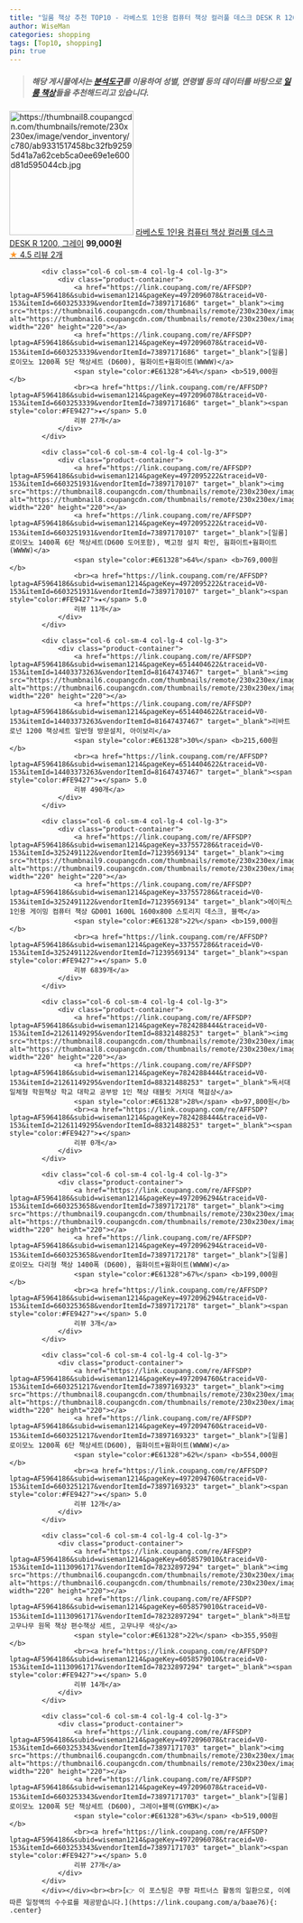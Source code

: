 ```yaml
---
title: "일룸 책상 추천 TOP10 - 라베스토 1인용 컴퓨터 책상 컬러풀 데스크 DESK R 1200, 그레이"
author: WiseMan
categories: shopping
tags: [Top10, shopping]
pin: true
---
```


> ##### 해당 게시물에서는 [**분석도구**](https://itemscout.io/)를 이용하여 **성별**, **연령별** 등의 데이터를 바탕으로 [**일룸 책상**](https://link.coupang.com/a/baae76)들을 추천해드리고 있습니다.
<div class="container"><div class="row">
            <div class="col-6 col-sm-4 col-lg-4 col-lg-3">
                <div class="product-container">
                    <a href="https://link.coupang.com/re/AFFSDP?lptag=AF5964186&subid=wiseman1214&pageKey=7720941631&traceid=V0-153&itemId=20721443242&vendorItemId=87791998555" target="_blank"><img src="https://thumbnail8.coupangcdn.com/thumbnails/remote/230x230ex/image/vendor_inventory/c780/ab9331517458bc32fb92595d41a7a62ceb5ca0ee69e1e600d81d595044cb.jpg" alt="https://thumbnail8.coupangcdn.com/thumbnails/remote/230x230ex/image/vendor_inventory/c780/ab9331517458bc32fb92595d41a7a62ceb5ca0ee69e1e600d81d595044cb.jpg" width="220" height="220"></a>
                    <a href="https://link.coupang.com/re/AFFSDP?lptag=AF5964186&subid=wiseman1214&pageKey=7720941631&traceid=V0-153&itemId=20721443242&vendorItemId=87791998555" target="_blank">라베스토 1인용 컴퓨터 책상 컬러풀 데스크 DESK R 1200, 그레이</a>
                    <span style="color:#E61328"></span> <b>99,000원</b>
                    <br><a href="https://link.coupang.com/re/AFFSDP?lptag=AF5964186&subid=wiseman1214&pageKey=7720941631&traceid=V0-153&itemId=20721443242&vendorItemId=87791998555" target="_blank"><span style="color:#FE9427">★</span> 4.5
                    리뷰 2개</a>
                </div>
            </div>
            
            <div class="col-6 col-sm-4 col-lg-4 col-lg-3">
                <div class="product-container">
                    <a href="https://link.coupang.com/re/AFFSDP?lptag=AF5964186&subid=wiseman1214&pageKey=4972096078&traceid=V0-153&itemId=6603253339&vendorItemId=73897171686" target="_blank"><img src="https://thumbnail6.coupangcdn.com/thumbnails/remote/230x230ex/image/vendor_inventory/f223/d74213510da9fab95c9b5301efb297d03d4fb8d3bb99aa2b54de878e74d5.jpg" alt="https://thumbnail6.coupangcdn.com/thumbnails/remote/230x230ex/image/vendor_inventory/f223/d74213510da9fab95c9b5301efb297d03d4fb8d3bb99aa2b54de878e74d5.jpg" width="220" height="220"></a>
                    <a href="https://link.coupang.com/re/AFFSDP?lptag=AF5964186&subid=wiseman1214&pageKey=4972096078&traceid=V0-153&itemId=6603253339&vendorItemId=73897171686" target="_blank">[일룸] 로이모노 1200폭 5단 책상세트 (D600), 웜화이트+웜화이트(WWWW)</a>
                    <span style="color:#E61328">64%</span> <b>519,000원</b>
                    <br><a href="https://link.coupang.com/re/AFFSDP?lptag=AF5964186&subid=wiseman1214&pageKey=4972096078&traceid=V0-153&itemId=6603253339&vendorItemId=73897171686" target="_blank"><span style="color:#FE9427">★</span> 5.0
                    리뷰 27개</a>
                </div>
            </div>
            
            <div class="col-6 col-sm-4 col-lg-4 col-lg-3">
                <div class="product-container">
                    <a href="https://link.coupang.com/re/AFFSDP?lptag=AF5964186&subid=wiseman1214&pageKey=4972095222&traceid=V0-153&itemId=6603251931&vendorItemId=73897170107" target="_blank"><img src="https://thumbnail8.coupangcdn.com/thumbnails/remote/230x230ex/image/vendor_inventory/a214/f5ddb184fc22bd100e0cfea64472dce18207a22aac6307c6f7e4f18fb5ae.jpg" alt="https://thumbnail8.coupangcdn.com/thumbnails/remote/230x230ex/image/vendor_inventory/a214/f5ddb184fc22bd100e0cfea64472dce18207a22aac6307c6f7e4f18fb5ae.jpg" width="220" height="220"></a>
                    <a href="https://link.coupang.com/re/AFFSDP?lptag=AF5964186&subid=wiseman1214&pageKey=4972095222&traceid=V0-153&itemId=6603251931&vendorItemId=73897170107" target="_blank">[일룸] 로이모노 1400폭 6단 책상세트(D600 도어포함), 벽고정 설치 확인, 웜화이트+웜화이트(WWWW)</a>
                    <span style="color:#E61328">64%</span> <b>769,000원</b>
                    <br><a href="https://link.coupang.com/re/AFFSDP?lptag=AF5964186&subid=wiseman1214&pageKey=4972095222&traceid=V0-153&itemId=6603251931&vendorItemId=73897170107" target="_blank"><span style="color:#FE9427">★</span> 5.0
                    리뷰 11개</a>
                </div>
            </div>
            
            <div class="col-6 col-sm-4 col-lg-4 col-lg-3">
                <div class="product-container">
                    <a href="https://link.coupang.com/re/AFFSDP?lptag=AF5964186&subid=wiseman1214&pageKey=6514404622&traceid=V0-153&itemId=14403373263&vendorItemId=81647437467" target="_blank"><img src="https://thumbnail6.coupangcdn.com/thumbnails/remote/230x230ex/image/rs_quotation_api/w817jyup/ed07aca437b84c809e4353de8d947340.jpg" alt="https://thumbnail6.coupangcdn.com/thumbnails/remote/230x230ex/image/rs_quotation_api/w817jyup/ed07aca437b84c809e4353de8d947340.jpg" width="220" height="220"></a>
                    <a href="https://link.coupang.com/re/AFFSDP?lptag=AF5964186&subid=wiseman1214&pageKey=6514404622&traceid=V0-153&itemId=14403373263&vendorItemId=81647437467" target="_blank">리바트 로넌 1200 책상세트 일반형 방문설치, 아이보리</a>
                    <span style="color:#E61328">30%</span> <b>215,600원</b>
                    <br><a href="https://link.coupang.com/re/AFFSDP?lptag=AF5964186&subid=wiseman1214&pageKey=6514404622&traceid=V0-153&itemId=14403373263&vendorItemId=81647437467" target="_blank"><span style="color:#FE9427">★</span> 5.0
                    리뷰 490개</a>
                </div>
            </div>
            
            <div class="col-6 col-sm-4 col-lg-4 col-lg-3">
                <div class="product-container">
                    <a href="https://link.coupang.com/re/AFFSDP?lptag=AF5964186&subid=wiseman1214&pageKey=337557286&traceid=V0-153&itemId=3252491122&vendorItemId=71239569134" target="_blank"><img src="https://thumbnail9.coupangcdn.com/thumbnails/remote/230x230ex/image/vendor_inventory/28ba/91bfe09e76265a7db190e6c106dbc14770efd0e42b5b56369d8a0d92ba76.jpg" alt="https://thumbnail9.coupangcdn.com/thumbnails/remote/230x230ex/image/vendor_inventory/28ba/91bfe09e76265a7db190e6c106dbc14770efd0e42b5b56369d8a0d92ba76.jpg" width="220" height="220"></a>
                    <a href="https://link.coupang.com/re/AFFSDP?lptag=AF5964186&subid=wiseman1214&pageKey=337557286&traceid=V0-153&itemId=3252491122&vendorItemId=71239569134" target="_blank">에이픽스 1인용 게이밍 컴퓨터 책상 GD001 1600L 1600x800 스토리지 데스크, 블랙</a>
                    <span style="color:#E61328">22%</span> <b>159,000원</b>
                    <br><a href="https://link.coupang.com/re/AFFSDP?lptag=AF5964186&subid=wiseman1214&pageKey=337557286&traceid=V0-153&itemId=3252491122&vendorItemId=71239569134" target="_blank"><span style="color:#FE9427">★</span> 5.0
                    리뷰 6839개</a>
                </div>
            </div>
            
            <div class="col-6 col-sm-4 col-lg-4 col-lg-3">
                <div class="product-container">
                    <a href="https://link.coupang.com/re/AFFSDP?lptag=AF5964186&subid=wiseman1214&pageKey=7824288444&traceid=V0-153&itemId=21261149295&vendorItemId=88321488253" target="_blank"><img src="https://thumbnail8.coupangcdn.com/thumbnails/remote/230x230ex/image/vendor_inventory/d003/934c4583926f4dc79739a85b3cba956f1fd279956e6718a524046273d39a.jpg" alt="https://thumbnail8.coupangcdn.com/thumbnails/remote/230x230ex/image/vendor_inventory/d003/934c4583926f4dc79739a85b3cba956f1fd279956e6718a524046273d39a.jpg" width="220" height="220"></a>
                    <a href="https://link.coupang.com/re/AFFSDP?lptag=AF5964186&subid=wiseman1214&pageKey=7824288444&traceid=V0-153&itemId=21261149295&vendorItemId=88321488253" target="_blank">독서대 일체형 학원책상 학교 대학교 공부방 1인 책상 태블릿 거치대 책걸상</a>
                    <span style="color:#E61328">28%</span> <b>97,800원</b>
                    <br><a href="https://link.coupang.com/re/AFFSDP?lptag=AF5964186&subid=wiseman1214&pageKey=7824288444&traceid=V0-153&itemId=21261149295&vendorItemId=88321488253" target="_blank"><span style="color:#FE9427">★</span> 
                    리뷰 0개</a>
                </div>
            </div>
            
            <div class="col-6 col-sm-4 col-lg-4 col-lg-3">
                <div class="product-container">
                    <a href="https://link.coupang.com/re/AFFSDP?lptag=AF5964186&subid=wiseman1214&pageKey=4972096294&traceid=V0-153&itemId=6603253658&vendorItemId=73897172178" target="_blank"><img src="https://thumbnail9.coupangcdn.com/thumbnails/remote/230x230ex/image/vendor_inventory/e50c/006f45b537e0370bc96cd3c6761b17b5a18b6336563d254590a5cc08448d.jpg" alt="https://thumbnail9.coupangcdn.com/thumbnails/remote/230x230ex/image/vendor_inventory/e50c/006f45b537e0370bc96cd3c6761b17b5a18b6336563d254590a5cc08448d.jpg" width="220" height="220"></a>
                    <a href="https://link.coupang.com/re/AFFSDP?lptag=AF5964186&subid=wiseman1214&pageKey=4972096294&traceid=V0-153&itemId=6603253658&vendorItemId=73897172178" target="_blank">[일룸] 로이모노 다리형 책상 1400폭 (D600), 웜화이트+웜화이트(WWWW)</a>
                    <span style="color:#E61328">67%</span> <b>199,000원</b>
                    <br><a href="https://link.coupang.com/re/AFFSDP?lptag=AF5964186&subid=wiseman1214&pageKey=4972096294&traceid=V0-153&itemId=6603253658&vendorItemId=73897172178" target="_blank"><span style="color:#FE9427">★</span> 5.0
                    리뷰 3개</a>
                </div>
            </div>
            
            <div class="col-6 col-sm-4 col-lg-4 col-lg-3">
                <div class="product-container">
                    <a href="https://link.coupang.com/re/AFFSDP?lptag=AF5964186&subid=wiseman1214&pageKey=4972094760&traceid=V0-153&itemId=6603251217&vendorItemId=73897169323" target="_blank"><img src="https://thumbnail8.coupangcdn.com/thumbnails/remote/230x230ex/image/vendor_inventory/038b/b5960c6f6c57e02dff25277d84514273cdb0f8a9bf0a0ad4816a4e551aab.jpg" alt="https://thumbnail8.coupangcdn.com/thumbnails/remote/230x230ex/image/vendor_inventory/038b/b5960c6f6c57e02dff25277d84514273cdb0f8a9bf0a0ad4816a4e551aab.jpg" width="220" height="220"></a>
                    <a href="https://link.coupang.com/re/AFFSDP?lptag=AF5964186&subid=wiseman1214&pageKey=4972094760&traceid=V0-153&itemId=6603251217&vendorItemId=73897169323" target="_blank">[일룸] 로이모노 1200폭 6단 책상세트(D600), 웜화이트+웜화이트(WWWW)</a>
                    <span style="color:#E61328">62%</span> <b>554,000원</b>
                    <br><a href="https://link.coupang.com/re/AFFSDP?lptag=AF5964186&subid=wiseman1214&pageKey=4972094760&traceid=V0-153&itemId=6603251217&vendorItemId=73897169323" target="_blank"><span style="color:#FE9427">★</span> 5.0
                    리뷰 12개</a>
                </div>
            </div>
            
            <div class="col-6 col-sm-4 col-lg-4 col-lg-3">
                <div class="product-container">
                    <a href="https://link.coupang.com/re/AFFSDP?lptag=AF5964186&subid=wiseman1214&pageKey=6058579010&traceid=V0-153&itemId=11130961717&vendorItemId=78232897294" target="_blank"><img src="https://thumbnail6.coupangcdn.com/thumbnails/remote/230x230ex/image/vendor_inventory/f2db/2e37a0945c018cb57a2d0cf334324811da7f008f5c8e30981f8b903ad588.jpg" alt="https://thumbnail6.coupangcdn.com/thumbnails/remote/230x230ex/image/vendor_inventory/f2db/2e37a0945c018cb57a2d0cf334324811da7f008f5c8e30981f8b903ad588.jpg" width="220" height="220"></a>
                    <a href="https://link.coupang.com/re/AFFSDP?lptag=AF5964186&subid=wiseman1214&pageKey=6058579010&traceid=V0-153&itemId=11130961717&vendorItemId=78232897294" target="_blank">하프탑 고무나무 원목 책상 편수책상 세트, 고무나무 색상</a>
                    <span style="color:#E61328">22%</span> <b>355,950원</b>
                    <br><a href="https://link.coupang.com/re/AFFSDP?lptag=AF5964186&subid=wiseman1214&pageKey=6058579010&traceid=V0-153&itemId=11130961717&vendorItemId=78232897294" target="_blank"><span style="color:#FE9427">★</span> 5.0
                    리뷰 14개</a>
                </div>
            </div>
            
            <div class="col-6 col-sm-4 col-lg-4 col-lg-3">
                <div class="product-container">
                    <a href="https://link.coupang.com/re/AFFSDP?lptag=AF5964186&subid=wiseman1214&pageKey=4972096078&traceid=V0-153&itemId=6603253343&vendorItemId=73897171703" target="_blank"><img src="https://thumbnail6.coupangcdn.com/thumbnails/remote/230x230ex/image/vendor_inventory/f223/d74213510da9fab95c9b5301efb297d03d4fb8d3bb99aa2b54de878e74d5.jpg" alt="https://thumbnail6.coupangcdn.com/thumbnails/remote/230x230ex/image/vendor_inventory/f223/d74213510da9fab95c9b5301efb297d03d4fb8d3bb99aa2b54de878e74d5.jpg" width="220" height="220"></a>
                    <a href="https://link.coupang.com/re/AFFSDP?lptag=AF5964186&subid=wiseman1214&pageKey=4972096078&traceid=V0-153&itemId=6603253343&vendorItemId=73897171703" target="_blank">[일룸] 로이모노 1200폭 5단 책상세트 (D600), 그레이+블랙(GYMBK)</a>
                    <span style="color:#E61328">63%</span> <b>519,000원</b>
                    <br><a href="https://link.coupang.com/re/AFFSDP?lptag=AF5964186&subid=wiseman1214&pageKey=4972096078&traceid=V0-153&itemId=6603253343&vendorItemId=73897171703" target="_blank"><span style="color:#FE9427">★</span> 5.0
                    리뷰 27개</a>
                </div>
            </div>
            </div></div><br><br>[👉 이 포스팅은 쿠팡 파트너스 활동의 일환으로, 이에 따른 일정액의 수수료를 제공받습니다.](https://link.coupang.com/a/baae76){: .center}